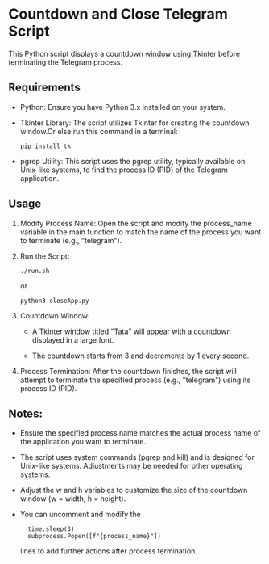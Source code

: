 # Countdown and Close Telegram Script

This Python script displays a countdown window using Tkinter before terminating the Telegram process.

## Requirements
* Python: Ensure you have Python 3.x installed on your system.

* Tkinter Library: The script utilizes Tkinter for creating the countdown window.Or else run this command in a terminal: 

    `pip install tk`

* pgrep Utility: This script uses the pgrep utility, typically available on Unix-like systems, to find the process ID (PID) of the Telegram application.

## Usage
1. Modify Process Name: Open the script and modify the process_name variable in the main function to match the name of the process you want to terminate (e.g., "telegram").

2. Run the Script: 
    
    `./run.sh`
    
    or

    `python3 closeApp.py` 

3. Countdown Window:
    * A Tkinter window titled "Tata" will appear with a countdown displayed in a large font.
    
    * The countdown starts from 3 and decrements by 1 every second.

4. Process Termination:
After the countdown finishes, the script will attempt to terminate the specified process (e.g., "telegram") using its process ID (PID).

## Notes:
* Ensure the specified process name matches the actual process name of the application you want to terminate.

* The script uses system commands (pgrep and kill) and is designed for Unix-like systems. Adjustments may be needed for other operating systems.

* Adjust the w and h variables to customize the size of the countdown window (w = width, h = height).

* You can uncomment and modify the 
    
        time.sleep(3)
        subprocess.Popen([f"{process_name}"])
    lines to add further actions after process termination.
